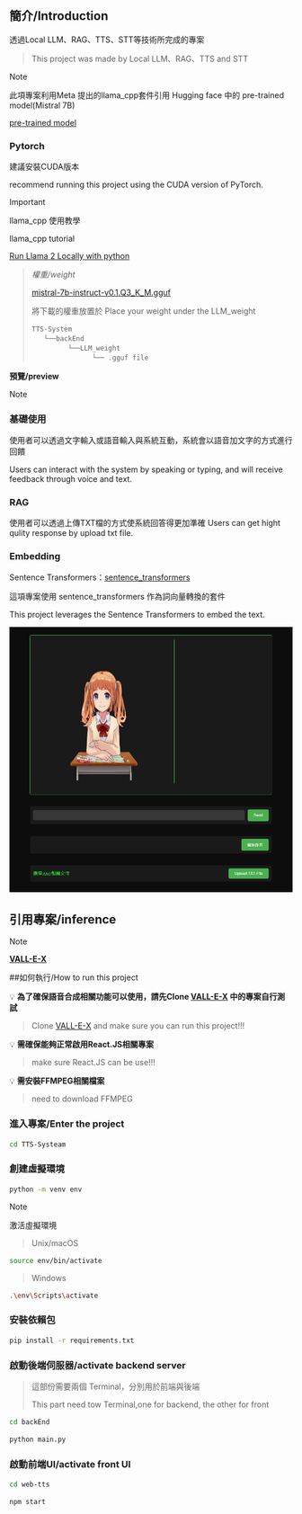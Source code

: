 ## 簡介/Introduction

透過Local LLM、RAG、TTS、STT等技術所完成的專案 
> This project was made by Local LLM、RAG、TTS and STT

>[!NOTE]
>此項專案利用Meta 提出的llama_cpp套件引用 Hugging face 中的 pre-trained model(Mistral 7B)
>
>[pre-trained model](https://huggingface.co/TheBloke/Mistral-7B-Instruct-v0.1-GGUF)
>### Pytorch
>建議安裝CUDA版本
>
> recommend running this project using the CUDA version of PyTorch.

>[!important]
>llama_cpp 使用教學
>
>llama_cpp tutorial
>
>[Run Llama 2 Locally with python](https://swharden.com/blog/2023-07-29-ai-chat-locally-with-python/)

>*權重/weight*
>
>[mistral-7b-instruct-v0.1.Q3_K_M.gguf](https://huggingface.co/TheBloke/Mistral-7B-Instruct-v0.1-GGUF/blob/main/mistral-7b-instruct-v0.1.Q3_K_M.gguf)
>
>將下載的權重放置於
>Place your weight under the LLM_weight
>```bash
>TTS-System
>    └──backEnd
>          └──LLM_weight
>                └── .gguf file
>```
>

**預覽/preview**
>[!NOTE]
> ### 基礎使用
> 使用者可以透過文字輸入或語音輸入與系統互動，系統會以語音加文字的方式進行回饋
>
>Users can interact with the system by speaking or typing, and will receive feedback through voice and text.
>### RAG
>使用者可以透過上傳TXT檔的方式使系統回答得更加準確
>Users can get hight qulity response by upload txt file.
>
>### Embedding
>
>Sentence Transformers：[sentence_transformers](https://huggingface.co/sentence-transformers/all-MiniLM-L6-v2)
>
>這項專案使用 sentence_transformers 作為詞向量轉換的套件
>
>This project leverages the Sentence Transformers to embed the text.







![preview](https://github.com/ImChouOWO/TTS-Systeam/blob/main/img/img%201.png)



## 引用專案/inference

> [!NOTE]
> [**VALL-E-X**](https://github.com/Plachtaa/VALL-E-X)


##如何執行/How to run this project

💡 **為了確保語音合成相關功能可以使用，請先Clone [VALL-E-X](https://github.com/Plachtaa/VALL-E-X) 中的專案自行測試**
> Clone  [VALL-E-X](https://github.com/Plachtaa/VALL-E-X)  and make sure you can run this project!!!

💡 **需確保能夠正常啟用React.JS相關專案**
> make sure React.JS can be use!!!

💡 **需安裝FFMPEG相關檔案**
> need to download FFMPEG

### 進入專案/Enter the project
```bash
cd TTS-Systeam
```
### 創建虛擬環境
```bash
python -m venv env
```
> [!NOTE]
> 激活虛擬環境

> Unix/macOS
```bash
source env/bin/activate
```
> Windows
```bash
.\env\Scripts\activate 
```
### 安裝依賴包

```bash
pip install -r requirements.txt
```
### 啟動後端伺服器/activate backend server
> 這部份需要兩個 Terminal，分別用於前端與後端
> 
> This part need tow Terminal,one for backend, the other for front

```bash
cd backEnd
```

```bash
python main.py
```

### 啟動前端UI/activate front UI

```bash
cd web-tts
```

```bash
npm start
```
